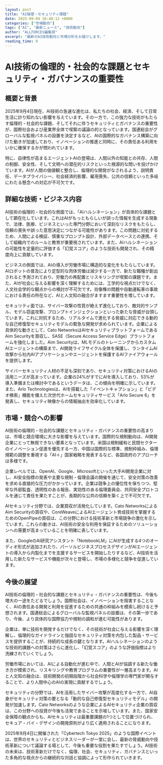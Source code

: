 ```yaml
---
layout: post
title: "AI倫理・セキュリティ課題"
date: 2025-09-04 16:48:12 +0000
categories: ["市場動向"]
tags: ["AI", "最新ニュース", "技術動向"]
author: "ALLFORCES編集部"
excerpt: "最新のAI技術動向と市場分析をお届けします。"
reading_time: 8
---
```

# AI技術の倫理的・社会的な課題とセキュリティ・ガバナンスの重要性

## 概要と背景

2025年9月4日現在、AI技術の急速な進化は、私たちの社会、経済、そして日常生活に計り知れない影響を与えています。その一方で、この強力な技術がもたらす倫理的・社会的な課題、そしてそれに伴うセキュリティとガバナンスの重要性が、国際社会および産業界全体で喫緊の議論の的となっています。国連総会がグローバルな監視パネルの設置を決定するなど、AIの国際的なガバナンス構築に向けた動きが加速しており、イノベーションの推進と同時に、その責任ある利用をいかに確保するかが問われています。

特に、自律性が高まるエージェントAIの登場は、人間以外の知能との共存、人間の制御、安全性、そして文明への潜在的リスクといった根源的な問いを投げかけています。AIが人間の価値観と整合し、倫理的な開発がなされるよう、説明責任、データプライバシー、社会経済的影響、雇用喪失、公共の信頼といった多岐にわたる懸念への対応が不可欠です。

## 詳細な技術・ビジネス内容

AI技術の倫理的・社会的な側面では、「AIハルシネーション」が具体的な課題として顕在化しています。これはAIがもっともらしいが誤った情報を生成する現象で、法律、医療、ビジネスといった専門分野において深刻なリスクをもたらし、信頼の喪失や誤った意思決定につながる可能性があります。この問題に対処するため、人間による検証、慎重なプロンプト設計、外部データベースとの連携、そして組織内でのルールと教育が重要視されています。また、AIハルシネーションの可能性を定量的に評価する「幻覚スコア」のような技術も開発され、その精度向上に貢献しています。

ビジネスの側面では、AIの導入が労働市場に構造的な変化をもたらしています。AIロボットの普及により定型的な肉体労働は減少する一方で、新たな職種が創出されると予測されており、労働力の再配置とリスキリングが喫緊の課題です。また、AIが社会に与える影響を深く理解するためには、工学的な視点だけでなく、人文社会学的な観点からの検討が不可欠です。肖像権の問題や自動運転車の事故における責任の所在など、AIと人文知の融合がますます重要性を増しています。

セキュリティ面では、サイバー攻撃の性質が絶えず進化しており、敵対的サンプル、モデル窃盗攻撃、プロンプトインジェクションといった新たな脅威が台頭しています。これに対抗するため、リアルタイムで進化する脅威に対応できる動的な自己修復型セキュリティモデルの緊急な開発が求められています。企業による具体的な動きとして、Cato NetworksはAIセキュリティプラットフォームであるAim Securityを買収し、SASE（Secure Access Service Edge）プラットフォームを強化しました。Aim Securityは、MLモデルのトレーニングからカスタムAIエージェントの構築まで、AI開発ライフサイクル全体を保護し、ランタイムAI攻撃から社内AIアプリケーションやエージェントを保護するAIファイアウォールを提供します。

サイバーセキュリティ人材の不足も深刻であり、セキュリティ対策におけるAIの活用ニーズが高まっています。企業の24%がすでにAIを導入しており、53%が導入準備または検討中であるというデータは、この傾向を明確に示しています。また、Arlo Technologiesは、AIを搭載した「イベントキャプション」と「ビデオ検索」機能を備えた次世代ホームセキュリティサービス「Arlo Secure 6」を発表し、セキュリティ映像からの情報抽出を効率化しています。

## 市場・競合への影響

AI技術の倫理的・社会的な課題とセキュリティ・ガバナンスの重要性の高まりは、市場と競合環境に大きな影響を与えています。国際的な規制動向は、AI開発企業にとって無視できない要素となっています。米国は規制緩和と民間セクターのイノベーション促進を優先する一方、中国は国際的な標準、規制枠組み、倫理規範の調整を重視する「AI＋」国家戦略を発表するなど、各国政府のアプローチは多様です。

企業レベルでは、OpenAI、Google、Microsoftといった大手AI開発企業に対し、AI安全指標の発表や主要な規制・倫理会議の開催を通じて、安全対策の改善を求める直接的な圧力がかかっています。企業は競争上の優位性を保ちつつ、堅牢な外部監査、透明性のある報告、実効性のある倫理委員会、共同安全プロトコルを通じて責任を果たすことが、長期的な公共の信頼を築く上で不可欠です。

AIセキュリティ分野では、企業買収が活発化しています。Cato NetworksによるAim Securityの買収や、CoreWeaveによるAIエージェント育成技術を掌握するためのOpenPipeの買収は、この分野における技術革新と市場競争の激化を示しています。これらの動きは、AI技術の安全な利用を保証するためのソリューションへの需要が高まっていることを明確に表しています。

また、GoogleのAI研究アシスタント「NotebookLM」にAIが生成する4つのオーディオ形式が追加されたり、パーソルビジネスプロセスデザインがAIエージェントの導入から内製化までを支援するサービスを開始したりするなど、AI技術を活用した新たなサービスや機能が次々と登場し、市場の多様化と競争を促進しています。

## 今後の展望

AI技術の倫理的・社会的な課題とセキュリティ・ガバナンスの重要性は、今後も増大の一途をたどるでしょう。国際社会は、イノベーションを阻害することなく、AIの責任ある開発と利用を促進するための共通の枠組みを模索し続けると予想されます。国連総会によるグローバルな監視パネルの設置は、その第一歩であり、今後、より具体的な国際協力や規制の調和が進む可能性があります。

企業は、単に技術を開発するだけでなく、その技術が社会に与える影響を深く理解し、倫理的なガイドラインと強固なセキュリティ対策を内包した製品・サービスを提供することが、持続的な成長の鍵となります。AIハルシネーションのような技術的課題への対策はさらに進化し、「幻覚スコア」のような評価指標はより洗練されていくでしょう。

労働市場においては、AIによる自動化が進む中で、人間とAIが協調する新たな働き方が模索され、リスキリングや教育プログラムの重要性が一層高まります。AIと人文知の融合は、技術開発の初期段階から社会科学や倫理学の専門家が関与することで、より人間中心のAIの実現に貢献するでしょう。

セキュリティの分野では、AIを活用したサイバー攻撃が高度化する一方で、AI自身がセキュリティ対策の要となる「動的な自己修復型セキュリティモデル」の開発が加速します。Cato Networksのような企業によるAIセキュリティ企業の買収は、この分野への投資が今後も活発であることを示唆しています。また、国家安全保障の観点からも、AIセキュリティは最重要課題の1つとして位置づけられ、セキュア・バイ・デザインの開発原則がより広く適用されることになります。

2025年9月4日に開催された「Cybertech Tokyo 2025」のような国際イベントは、世界のセキュリティとビジネスリーダーが一堂に会し、最新の脅威動向や技術革新について議論する場として、今後も重要な役割を果たすでしょう。AI技術の未来は、技術革新だけでなく、倫理、社会、セキュリティ、ガバナンスといった多角的な視点からの継続的な対話と協調によって形作られていきます。
